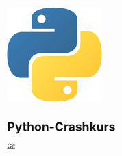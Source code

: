 
![logo](_static/python_logo.svg)

# Python-Crashkurs

[Git](https://git.cs.upb.de/chthiel/python-tutorial)
<!-- [Course Outline]([#include/course_outline]) -->

